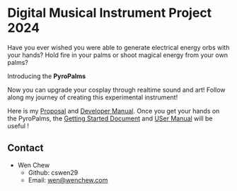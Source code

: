 # Digital Musical Instrument Project 2024

Have you ever wished you were able to generate electrical energy orbs with your hands? Hold fire in your palms or shoot magical energy from your own palms? 

Introducing the **PyroPalms** 

Now you can upgrade your cosplay through realtime sound and art! Follow along my journey of creating this experimental instrument! 


Here is my [Proposal](/Proposal/Proposal.md) and [Developer Manual](/Proposal/DeveloperManual.md). 
Once you get your hands on the PyroPalms, the [Getting Started Document](/Proposal/GettingStarted.md) and [USer Manual](/Proposal/UserManual.md) will be useful ! 

## Contact
- Wen Chew
    - Github: cswen29
    - Email: wen@wenchew.com 
    

